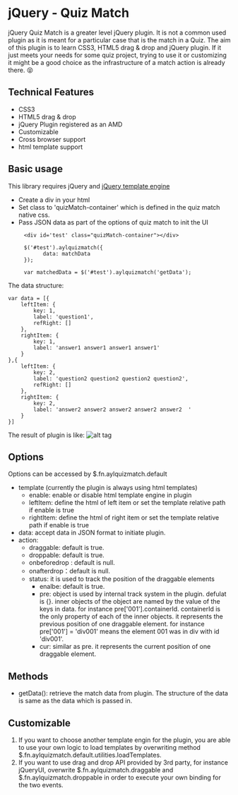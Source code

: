 # jQuery - Quiz Match

jQuery Quiz Match is a greater level jQuery plugin. It is not a common used plugin as it is meant for a particular case that is the match in a Quiz. The aim of this plugin is to learn CSS3, HTML5 drag & drop and jQuery plugin. If it just meets your needs for some quiz project, trying to use it or customizing it might be a good choice as the infrastructure of a match action is already there. :stuck_out_tongue_closed_eyes:

## Technical Features
- CSS3
- HTML5 drag & drop
- jQuery Plugin registered as an AMD
- Customizable
- Cross browser support
- html template support

## Basic usage

This library requires jQuery and [jQuery template engine](https://github.com/codepb/jquery-template) 
- Create a div in your html
- Set class to 'quizMatch-container' which is defined in the quiz match native css.
- Pass JSON data as part of the options of quiz match to init the UI
```
     <div id='test' class="quizMatch-container"></div>
     
     $('#test').aylquizmatch({
           data: matchData
     });
     
     var matchedData = $('#test').aylquizmatch('getData');
```
The data structure:
```
var data = [{
    leftItem: {
        key: 1,
        label: 'question1',
        refRight: []
    },
    rightItem: {
        key: 1,
        label: 'answer1 answer1 answer1 answer1'
    }
},{
    leftItem: {
        key: 2,
        label: 'question2 question2 question2 question2',
        refRight: []
    },
    rightItem: {
        key: 2,
        label: 'answer2 answer2 answer2 answer2 answer2  '
    }
}]
```
The result of plugin is like:
![alt tag](https://github.com/yasirliu/jquery-quizmatch/blob/master/src/test/result.PNG)

## Options

Options can be accessed by $.fn.aylquizmatch.default

- template (currently the plugin is always using html templates)
  - enable: enable or disable html template engine in plugin
  - leftItem: define the html of left item or set the template relative path if enable is true
  - rightItem: define the html of right item or set the template relative path if enable is true
- data: accept data in JSON format to initiate plugin.
- action: 
  - draggable: default is true.
  - droppable: default is true.
  - onbeforedrop : default is null.
  - onafterdrop：default is null.
  - status: it is used to track the position of the draggable elements
    - enalbe: default is true.
    - pre: object is used by internal track system in the plugin. defulat is {}. inner objects of the object are named by the value of the keys in data. for instance pre['001'].containerId. containerId is the only property of each of the inner objects. it represents the previous position of one draggable element. for instance pre['001'] = 'div001' means the element 001 was in div with id 'div001'.
    - cur: similar as pre. it represents the current position of one draggable element.
    
## Methods
- getData(): retrieve the match data from plugin. The structure of the data is same as the data which is passed in.

## Customizable
1. If you want to choose another template engin for the plugin, you are able to use your own logic to load templates by overwriting method $.fn.aylquizmatch.default.utilities.loadTemplates. 
2. If you want to use drag and drop API provided by 3rd party, for instance jQueryUI, overwrite $.fn.aylquizmatch.draggable and $.fn.aylquizmatch.droppable in order to execute your own binding for the two events.
  
